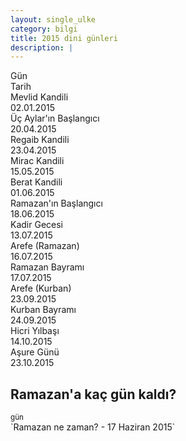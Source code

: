 ```yaml
---
layout: single_ulke
category: bilgi
title: 2015 dini günleri
description: |
---
```


<div class="container">
  <div class="row">
    <div class="col-md-3"></div>
    <div class="col-md-3">Gün</div>
    <div class="col-md-3">Tarih</div>
    <div class="col-md-3"></div>
  </div>

  <div class="row">
    <div class="col-md-3"></div>
    <div class="col-md-3">Mevlid Kandili</div>
    <div class="col-md-3">02.01.2015</div>
    <div class="col-md-3"></div>
  </div>

  <div class="row">
    <div class="col-md-3"></div>
    <div class="col-md-3">Üç Aylar'ın Başlangıcı</div>
    <div class="col-md-3">20.04.2015</div>
    <div class="col-md-3"></div>
  </div>

  <div class="row">
    <div class="col-md-3"></div>
    <div class="col-md-3">Regaib Kandili</div>
    <div class="col-md-3">23.04.2015</div>
    <div class="col-md-3"></div>
  </div>

  <div class="row">
    <div class="col-md-3"></div>
    <div class="col-md-3">Mirac Kandili</div>
    <div class="col-md-3">15.05.2015</div>
    <div class="col-md-3"></div>
  </div>

  <div class="row">
    <div class="col-md-3"></div>
    <div class="col-md-3">Berat Kandili</div>
    <div class="col-md-3">01.06.2015</div>
    <div class="col-md-3"></div>
  </div>

  <div class="row">
    <div class="col-md-3"></div>
    <div class="col-md-3">Ramazan'ın Başlangıcı</div>
    <div class="col-md-3">18.06.2015</div>
    <div class="col-md-3"></div>
  </div>

  <div class="row">
    <div class="col-md-3"></div>
    <div class="col-md-3">Kadir Gecesi</div>
    <div class="col-md-3">13.07.2015</div>
    <div class="col-md-3"></div>
  </div>

  <div class="row">
    <div class="col-md-3"></div>
    <div class="col-md-3">Arefe (Ramazan)</div>
    <div class="col-md-3">16.07.2015</div>
    <div class="col-md-3"></div>
  </div>

  <div class="row">
    <div class="col-md-3"></div>
    <div class="col-md-3">Ramazan Bayramı</div>
    <div class="col-md-3">17.07.2015</div>
    <div class="col-md-3"></div>
  </div>

  <div class="row">
    <div class="col-md-3"></div>
    <div class="col-md-3">Arefe (Kurban)</div>
    <div class="col-md-3">23.09.2015</div>
    <div class="col-md-3"></div>
  </div>

  <div class="row">
    <div class="col-md-3"></div>
    <div class="col-md-3">Kurban Bayramı</div>
    <div class="col-md-3">24.09.2015</div>
    <div class="col-md-3"></div>
  </div>

  <div class="row">
    <div class="col-md-3"></div>
    <div class="col-md-3">Hicri Yılbaşı</div>
    <div class="col-md-3">14.10.2015</div>
    <div class="col-md-3"></div>
  </div>

  <div class="row">
    <div class="col-md-3"></div>
    <div class="col-md-3">Aşure Günü</div>
    <div class="col-md-3">23.10.2015</div>
    <div class="col-md-3"></div>
  </div>

</div>

<div>
  <div class="row">
    <div class="col-md-3"></div>
    <div class="col-md-6 center-text">
      <h2>Ramazan'a kaç gün kaldı?</h2>
    </div>
    <div class="col-md-3"></div>
  </div>

  <div class="row">
    <div class="col-md-5"></div>
    <div class="col-md-2 div-ramazan-left center-text">
      <div class="circle"><span id="span-ramazan-days-left"></span><sup class="sup-ramazan-days-left">gün</sup></div>
    </div>
    <div class="col-md-5"></div>
  </div>
</div>
`Ramazan ne zaman? - 17 Haziran 2015`